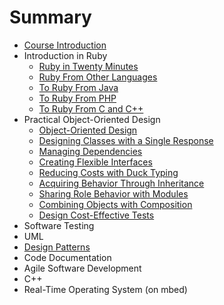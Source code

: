 # Summary

* [Course Introduction](README.md)
* Introduction in Ruby
   * [Ruby in Twenty Minutes](ruby/ruby_in_twenty_minutes.md)
   * [Ruby From Other Languages](ruby/ruby_from_other_languages.md)
   * [To Ruby From Java](ruby/to_ruby_from_java.md)
   * [To Ruby From PHP](ruby/to_ruby_from_php.md)
   * [To Ruby From C and C++](ruby/to_ruby_from_c_and_c++.md)
* Practical Object-Oriented Design
   * [Object-Oriented Design](POODR/object-oriented_design.md)
   * [Designing Classes with a Single Response](POODR/designing_classes_with_a_single_response.md)
   * [Managing Dependencies](POODR/managing_dependencies.md)
   * [Creating Flexible Interfaces](POODR/creating_flexible_interfaces.md)
   * [Reducing Costs with Duck Typing](POODR/reducing_costs_with_duck_typing.md)
   * [Acquiring Behavior Through Inheritance](POODR/acquiring_behavior_through_inheritance.md)
   * [Sharing Role Behavior with Modules](POODR/sharing_role_behavior_with_modules.md)
   * [Combining Objects with Composition](POODR/combining_objects_with_composition.md)
   * [Design Cost-Effective Tests](POODR/design_cost-effective_tests.md)
* Software Testing
* UML
* [Design Patterns](designpatterns/design_patterns.md)
* Code Documentation
* Agile Software Development
* C++
* Real-Time Operating System (on mbed)

